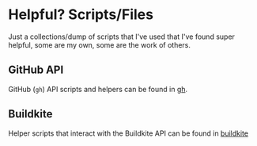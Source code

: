 # Helpful? Scripts/Files
Just a collections/dump of scripts that I've used that I've found super helpful, some are my own, some are the work of others.

## GitHub API
GitHub (`gh`) API scripts and helpers can be found in [gh](/gh).

## Buildkite
Helper scripts that interact with the Buildkite API can be found in [buildkite](./buildkite)
